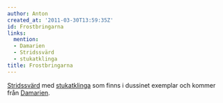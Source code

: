 ```yaml
---
author: Anton
created_at: '2011-03-30T13:59:35Z'
id: Frostbringarna
links:
  mention:
  - Damarien
  - Stridssvärd
  - stukatklinga
title: Frostbringarna
---
```


[Stridssvärd] med [stukatklinga] som finns i dussinet exemplar och kommer från [Damarien].

  [Stridssvärd]: Stridssvärd
  [stukatklinga]: stukatklinga
  [Damarien]: Damarien

